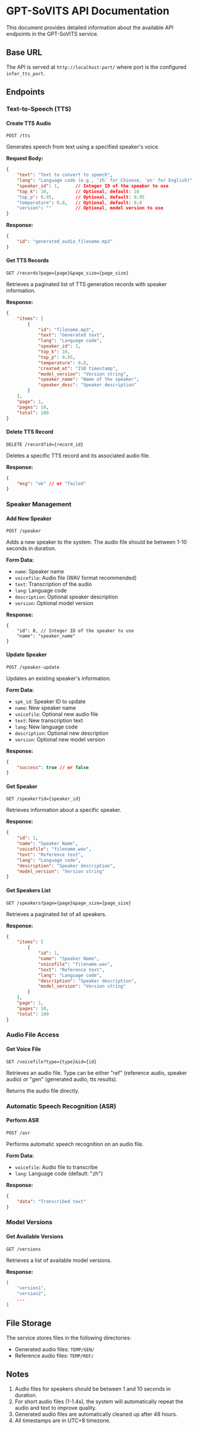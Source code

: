 # GPT-SoVITS API Documentation

This document provides detailed information about the available API endpoints in the GPT-SoVITS service.

## Base URL

The API is served at `http://localhost:port/` where port is the configured `infer_tts_port`.

## Endpoints

### Text-to-Speech (TTS)

#### Create TTS Audio
`POST /tts`

Generates speech from text using a specified speaker's voice.

**Request Body:**
```json
{
    "text": "Text to convert to speech",
    "lang": "Language code (e.g., 'zh' for Chinese, 'en' for English)",
    "speaker_id": 1,      // Integer ID of the speaker to use
    "top_k": 10,          // Optional, default: 10
    "top_p": 0.95,        // Optional, default: 0.95
    "temperature": 0.8,   // Optional, default: 0.8
    "version": ""         // Optional, model version to use
}
```

**Response:**
```json
{
    "id": "generated_audio_filename.mp3"
}
```

#### Get TTS Records
`GET /records?page={page}&page_size={page_size}`

Retrieves a paginated list of TTS generation records with speaker information.

**Response:**
```json
{
    "items": [
        {
            "id": "filename.mp3",
            "text": "Generated text",
            "lang": "Language code",
            "speaker_id": 1,
            "top_k": 10,
            "top_p": 0.95,
            "temperature": 0.8,
            "created_at": "ISO timestamp",
            "model_version": "Version string",
            "speaker_name": "Name of the speaker",
            "speaker_desc": "Speaker description"
        }
    ],
    "page": 1,
    "pages": 10,
    "total": 100
}
```

#### Delete TTS Record
`DELETE /record?id={record_id}`

Deletes a specific TTS record and its associated audio file.

**Response:**
```json
{
    "msg": "ok" // or "failed"
}
```

### Speaker Management

#### Add New Speaker
`POST /speaker`

Adds a new speaker to the system. The audio file should be between 1-10 seconds in duration.

**Form Data:**
- `name`: Speaker name
- `voicefile`: Audio file (WAV format recommended)
- `text`: Transcription of the audio
- `lang`: Language code
- `description`: Optional speaker description
- `version`: Optional model version

**Response:**
```jsonc
{
    "id": 0, // Integer ID of the speaker to use
    "name": "speaker_name"
}
```

#### Update Speaker
`POST /speaker-update`

Updates an existing speaker's information.

**Form Data:**
- `spk_id`: Speaker ID to update
- `name`: New speaker name
- `voicefile`: Optional new audio file
- `text`: New transcription text
- `lang`: New language code
- `description`: Optional new description
- `version`: Optional new model version

**Response:**
```json
{
    "success": true // or false
}
```

#### Get Speaker
`GET /speaker?id={speaker_id}`

Retrieves information about a specific speaker.

**Response:**
```json
{
    "id": 1,
    "name": "Speaker Name",
    "voicefile": "filename.wav",
    "text": "Reference text",
    "lang": "Language code",
    "description": "Speaker description",
    "model_version": "Version string"
}
```

#### Get Speakers List
`GET /speakers?page={page}&page_size={page_size}`

Retrieves a paginated list of all speakers.

**Response:**
```json
{
    "items": [
        {
            "id": 1,
            "name": "Speaker Name",
            "voicefile": "filename.wav",
            "text": "Reference text",
            "lang": "Language code",
            "description": "Speaker description",
            "model_version": "Version string"
        }
    ],
    "page": 1,
    "pages": 10,
    "total": 100
}
```

### Audio File Access

#### Get Voice File
`GET /voicefile?type={type}&id={id}`

Retrieves an audio file. Type can be either "ref" (reference audio, speaker audio) or "gen" (generated audio, tts results).

Returns the audio file directly.

### Automatic Speech Recognition (ASR)

#### Perform ASR
`POST /asr`

Performs automatic speech recognition on an audio file.

**Form Data:**
- `voicefile`: Audio file to transcribe
- `lang`: Language code (default: "zh")

**Response:**
```json
{
    "data": "Transcribed text"
}
```

### Model Versions

#### Get Available Versions
`GET /versions`

Retrieves a list of available model versions.

**Response:**
```json
[
    "version1",
    "version2",
    ...
]
```

## File Storage

The service stores files in the following directories:
- Generated audio files: `TEMP/GEN/`
- Reference audio files: `TEMP/REF/`

## Notes

1. Audio files for speakers should be between 1 and 10 seconds in duration.
2. For short audio files (1-1.4s), the system will automatically repeat the audio and text to improve quality.
3. Generated audio files are automatically cleaned up after 48 hours.
4. All timestamps are in UTC+8 timezone. 